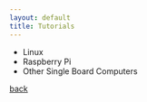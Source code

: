 ```yaml
---
layout: default
title: Tutorials
---
```


*   Linux
*   Raspberry Pi
*   Other Single Board Computers

[back](../)

